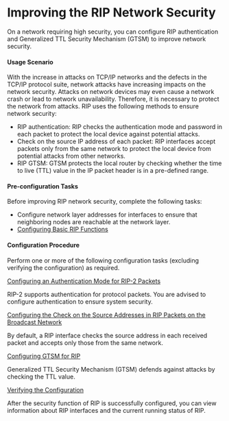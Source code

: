 Improving the RIP Network Security
==================================

On a network requiring high security, you can configure RIP authentication and Generalized TTL Security Mechanism (GTSM) to improve network security.

#### Usage Scenario

With the increase in attacks on TCP/IP networks and the defects in the TCP/IP protocol suite, network attacks have increasing impacts on the network security. Attacks on network devices may even cause a network crash or lead to network unavailability. Therefore, it is necessary to protect the network from attacks. RIP uses the following methods to ensure network security:

* RIP authentication: RIP checks the authentication mode and password in each packet to protect the local device against potential attacks.
* Check on the source IP address of each packet: RIP interfaces accept packets only from the same network to protect the local device from potential attacks from other networks.
* RIP GTSM: GTSM protects the local router by checking whether the time to live (TTL) value in the IP packet header is in a pre-defined range.


#### Pre-configuration Tasks

Before improving RIP network security, complete the following tasks:

* Configure network layer addresses for interfaces to ensure that neighboring nodes are reachable at the network layer.
* [Configuring Basic RIP Functions](dc_vrp_rip_cfg_0003.html)

#### Configuration Procedure

Perform one or more of the following configuration tasks (excluding verifying the configuration) as required.


[Configuring an Authentication Mode for RIP-2 Packets](../../../../software/nev8r10_vrpv8r16/user/vrp/dc_vrp_rip_cfg_0040.html)

RIP-2 supports authentication for protocol packets. You are advised to configure authentication to ensure system security.

[Configuring the Check on the Source Addresses in RIP Packets on the Broadcast Network](../../../../software/nev8r10_vrpv8r16/user/vrp/dc_vrp_rip_cfg_0041.html)

By default, a RIP interface checks the source address in each received packet and accepts only those from the same network.

[Configuring GTSM for RIP](../../../../software/nev8r10_vrpv8r16/user/vrp/dc_vrp_rip_cfg_0059.html)

Generalized TTL Security Mechanism (GTSM) defends against attacks by checking the TTL value. 

[Verifying the Configuration](../../../../software/nev8r10_vrpv8r16/user/vrp/dc_vrp_rip_cfg_0042.html)

After the security function of RIP is successfully configured, you can view information about RIP interfaces and the current running status of RIP.